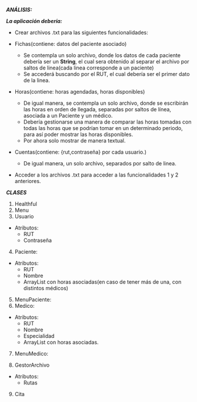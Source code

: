 ***ANÁLISIS:***

***La aplicación debería:***

- Crear archivos .txt para las siguientes funcionalidades:


- Fichas(contiene: datos del paciente asociado)
  - Se contempla un solo archivo, donde los datos de cada paciente debería ser un **String**, el cual sera obtenido al separar el archivo por saltos de linea(cada linea corresponde a un paciente)
  - Se accederá buscando por el RUT, el cual debería ser el primer dato de la linea.

- Horas(contiene: horas agendadas, horas disponibles)
  - De igual manera, se contempla un solo archivo, donde se escribirán las horas en orden de llegada, separadas por saltos de línea, asociada a un Paciente y un médico.
  - Debería gestionarse una manera de comparar las horas tomadas con todas las horas que se podrían tomar en un determinado periodo, para así poder mostrar las horas disponibles.
  - Por ahora solo mostrar de manera textual.

- Cuentas(contiene: {rut,contraseña} por cada usuario.)
  - De igual manera, un solo archivo, separados por salto de linea.

- Acceder a los archivos .txt para acceder a las funcionalidades 1 y 2 anteriores.


***CLASES***
1. Healthful
2. Menu
3. Usuario
- Atributos:
  - RUT
  - Contraseña

4. Paciente:
- Atributos:
    - RUT
    - Nombre
    - ArrayList con horas asociadas(en caso de tener más de una, con distintos médicos)

5. MenuPaciente:
6. Medico:
- Atributos:
    - RUT
    - Nombre
    - Especialidad
    - ArrayList con horas asociadas.
  
7. MenuMedico:

8. GestorArchivo
- Atributos:
    - Rutas


9. Cita







